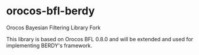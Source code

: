 # orocos-bfl-berdy
Orocos Bayesian Filtering Library Fork

This library is based on Orocos BFL 0.8.0 and will be extended and used for implementing BERDY's framework. 
